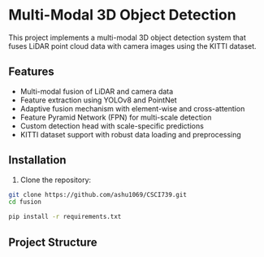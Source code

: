 # Multi-Modal 3D Object Detection

This project implements a multi-modal 3D object detection system that fuses LiDAR point cloud data with camera images using the KITTI dataset.

## Features

- Multi-modal fusion of LiDAR and camera data
- Feature extraction using YOLOv8 and PointNet
- Adaptive fusion mechanism with element-wise and cross-attention
- Feature Pyramid Network (FPN) for multi-scale detection
- Custom detection head with scale-specific predictions
- KITTI dataset support with robust data loading and preprocessing

## Installation

1. Clone the repository:
```bash
git clone https://github.com/ashu1069/CSCI739.git
cd fusion
```

```bash
pip install -r requirements.txt
```

## Project Structure

